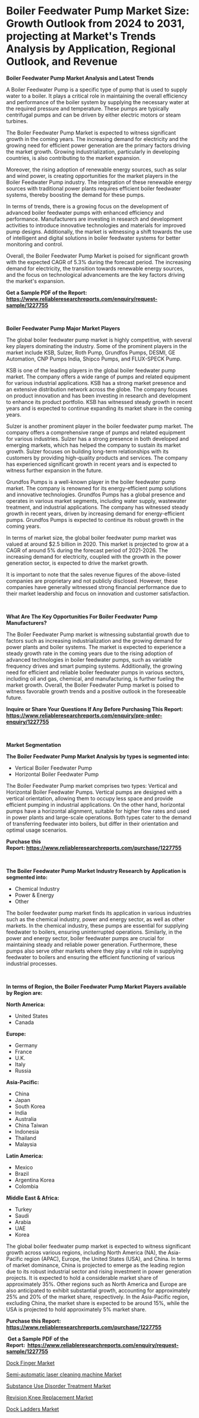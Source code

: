 <p><h1>Boiler Feedwater Pump Market Size: Growth Outlook from 2024 to 2031, projecting at Market's Trends Analysis by Application, Regional Outlook, and Revenue</h1></p><p><strong>Boiler Feedwater Pump Market Analysis and Latest Trends</strong></p>
<p><p>A Boiler Feedwater Pump is a specific type of pump that is used to supply water to a boiler. It plays a critical role in maintaining the overall efficiency and performance of the boiler system by supplying the necessary water at the required pressure and temperature. These pumps are typically centrifugal pumps and can be driven by either electric motors or steam turbines.</p><p>The Boiler Feedwater Pump Market is expected to witness significant growth in the coming years. The increasing demand for electricity and the growing need for efficient power generation are the primary factors driving the market growth. Growing industrialization, particularly in developing countries, is also contributing to the market expansion.</p><p>Moreover, the rising adoption of renewable energy sources, such as solar and wind power, is creating opportunities for the market players in the Boiler Feedwater Pump industry. The integration of these renewable energy sources with traditional power plants requires efficient boiler feedwater systems, thereby boosting the demand for these pumps.</p><p>In terms of trends, there is a growing focus on the development of advanced boiler feedwater pumps with enhanced efficiency and performance. Manufacturers are investing in research and development activities to introduce innovative technologies and materials for improved pump designs. Additionally, the market is witnessing a shift towards the use of intelligent and digital solutions in boiler feedwater systems for better monitoring and control.</p><p>Overall, the Boiler Feedwater Pump Market is poised for significant growth with the expected CAGR of 5.3% during the forecast period. The increasing demand for electricity, the transition towards renewable energy sources, and the focus on technological advancements are the key factors driving the market's expansion.</p></p>
<p><strong>Get a Sample PDF of the Report:&nbsp; <a href="https://www.reliableresearchreports.com/enquiry/request-sample/1227755">https://www.reliableresearchreports.com/enquiry/request-sample/1227755</a></strong></p>
<p>&nbsp;</p>
<p><strong>Boiler Feedwater Pump Major Market Players</strong></p>
<p><p>The global boiler feedwater pump market is highly competitive, with several key players dominating the industry. Some of the prominent players in the market include KSB, Sulzer, Roth Pump, Grundfos Pumps, DESMI, GE Automation, CNP Pumps India, Shipco Pumps, and FLUX-SPECK Pump.</p><p>KSB is one of the leading players in the global boiler feedwater pump market. The company offers a wide range of pumps and related equipment for various industrial applications. KSB has a strong market presence and an extensive distribution network across the globe. The company focuses on product innovation and has been investing in research and development to enhance its product portfolio. KSB has witnessed steady growth in recent years and is expected to continue expanding its market share in the coming years.</p><p>Sulzer is another prominent player in the boiler feedwater pump market. The company offers a comprehensive range of pumps and related equipment for various industries. Sulzer has a strong presence in both developed and emerging markets, which has helped the company to sustain its market growth. Sulzer focuses on building long-term relationships with its customers by providing high-quality products and services. The company has experienced significant growth in recent years and is expected to witness further expansion in the future.</p><p>Grundfos Pumps is a well-known player in the boiler feedwater pump market. The company is renowned for its energy-efficient pump solutions and innovative technologies. Grundfos Pumps has a global presence and operates in various market segments, including water supply, wastewater treatment, and industrial applications. The company has witnessed steady growth in recent years, driven by increasing demand for energy-efficient pumps. Grundfos Pumps is expected to continue its robust growth in the coming years.</p><p>In terms of market size, the global boiler feedwater pump market was valued at around $2.5 billion in 2020. This market is projected to grow at a CAGR of around 5% during the forecast period of 2021-2026. The increasing demand for electricity, coupled with the growth in the power generation sector, is expected to drive the market growth.</p><p>It is important to note that the sales revenue figures of the above-listed companies are proprietary and not publicly disclosed. However, these companies have generally witnessed strong financial performance due to their market leadership and focus on innovation and customer satisfaction.</p></p>
<p>&nbsp;</p>
<p><strong>What Are The Key Opportunities For Boiler Feedwater Pump Manufacturers?</strong></p>
<p><p>The Boiler Feedwater Pump market is witnessing substantial growth due to factors such as increasing industrialization and the growing demand for power plants and boiler systems. The market is expected to experience a steady growth rate in the coming years due to the rising adoption of advanced technologies in boiler feedwater pumps, such as variable frequency drives and smart pumping systems. Additionally, the growing need for efficient and reliable boiler feedwater pumps in various sectors, including oil and gas, chemical, and manufacturing, is further fueling the market growth. Overall, the Boiler Feedwater Pump market is poised to witness favorable growth trends and a positive outlook in the foreseeable future.</p></p>
<p><strong>Inquire or Share Your Questions If Any Before Purchasing This Report: <a href="https://www.reliableresearchreports.com/enquiry/pre-order-enquiry/1227755">https://www.reliableresearchreports.com/enquiry/pre-order-enquiry/1227755</a></strong></p>
<p>&nbsp;</p>
<p><strong>Market Segmentation</strong></p>
<p><strong>The Boiler Feedwater Pump Market Analysis by types is segmented into:</strong></p>
<p><ul><li>Vertical Boiler Feedwater Pump</li><li>Horizontal Boiler Feedwater Pump</li></ul></p>
<p><p>The Boiler Feedwater Pump market comprises two types: Vertical and Horizontal Boiler Feedwater Pumps. Vertical pumps are designed with a vertical orientation, allowing them to occupy less space and provide efficient pumping in industrial applications. On the other hand, horizontal pumps have a horizontal alignment, suitable for higher flow rates and used in power plants and large-scale operations. Both types cater to the demand of transferring feedwater into boilers, but differ in their orientation and optimal usage scenarios.</p></p>
<p><strong>Purchase this Report:&nbsp;<a href="https://www.reliableresearchreports.com/purchase/1227755">https://www.reliableresearchreports.com/purchase/1227755</a></strong></p>
<p>&nbsp;</p>
<p><strong>The Boiler Feedwater Pump Market Industry Research by Application is segmented into:</strong></p>
<p><ul><li>Chemical Industry</li><li>Power & Energy</li><li>Other</li></ul></p>
<p><p>The boiler feedwater pump market finds its application in various industries such as the chemical industry, power and energy sector, as well as other markets. In the chemical industry, these pumps are essential for supplying feedwater to boilers, ensuring uninterrupted operations. Similarly, in the power and energy sector, boiler feedwater pumps are crucial for maintaining steady and reliable power generation. Furthermore, these pumps also serve other markets where they play a vital role in supplying feedwater to boilers and ensuring the efficient functioning of various industrial processes.</p></p>
<p>&nbsp;</p>
<p><strong>In terms of Region, the Boiler Feedwater Pump Market Players available by Region are:</strong></p>
<p>
    <p> <strong> North America: </strong>
        <ul>
            <li>United States</li>
            <li>Canada</li>
        </ul>
        </p> 
    <p> <strong> Europe: </strong>
        <ul>
            <li>Germany</li>
            <li>France</li>
            <li>U.K.</li>
            <li>Italy</li>
            <li>Russia</li>
        </ul>
        </p> 
    <p> <strong> Asia-Pacific: </strong>
        <ul>
            <li>China</li>
            <li>Japan</li>
            <li>South Korea</li>
            <li>India</li>
            <li>Australia</li>
            <li>China Taiwan</li>
            <li>Indonesia</li>
            <li>Thailand</li>
            <li>Malaysia</li>
        </ul>
        </p> 
    <p> <strong> Latin America: </strong>
        <ul>
            <li>Mexico</li>
            <li>Brazil</li>
            <li>Argentina Korea</li>
            <li>Colombia</li>
        </ul>
        </p> 
    <p> <strong> Middle East & Africa: </strong>
        <ul>
            <li>Turkey</li>
            <li>Saudi</li>
            <li>Arabia</li>
            <li>UAE</li>
            <li>Korea</li>
        </ul>
    </p>
    </p>
<p><p>The global boiler feedwater pump market is expected to witness significant growth across various regions, including North America (NA), the Asia-Pacific region (APAC), Europe, the United States (USA), and China. In terms of market dominance, China is projected to emerge as the leading region due to its robust industrial sector and rising investment in power generation projects. It is expected to hold a considerable market share of approximately 35%. Other regions such as North America and Europe are also anticipated to exhibit substantial growth, accounting for approximately 25% and 20% of the market share, respectively. In the Asia-Pacific region, excluding China, the market share is expected to be around 15%, while the USA is projected to hold approximately 5% market share.</p></p>
<p><strong>Purchase this Report: <a href="https://www.reliableresearchreports.com/purchase/1227755">https://www.reliableresearchreports.com/purchase/1227755</a></strong></p>
<p>&nbsp;<strong>Get a Sample PDF of the Report:&nbsp;&nbsp;<a href="https://www.reliableresearchreports.com/enquiry/request-sample/1227755">https://www.reliableresearchreports.com/enquiry/request-sample/1227755</a></strong></p>
<p><strong></strong></p>
<p><p><a href="https://github.com/ashepherd82/Market-Research-Report-List-2/blob/main/dock-finger-market.md">Dock Finger Market</a></p><p><a href="https://issuu.com/reportprime-2/docs/semi-automatic-laser-cleaning-machine-market-size-">Semi-automatic laser cleaning machine Market</a></p><p><a href="https://medium.com/p/836be508e411/edit">Substance Use Disorder Treatment Market</a></p><p><a href="https://medium.com/p/3868370aa083/edit">Revision Knee Replacement Market</a></p><p><a href="https://github.com/castoriffic/Market-Research-Report-List-2/blob/main/dock-ladders-market.md">Dock Ladders Market</a></p></p>
